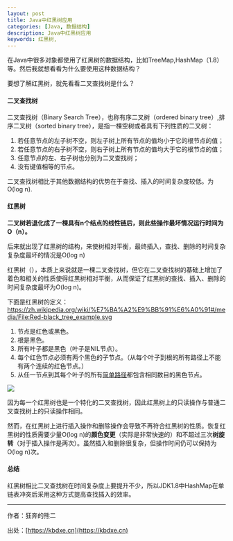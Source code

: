```yaml
---
layout: post
title: Java中红黑树应用
categories: [Java, 数据结构]
description: Java中红黑树应用
keywords: 红黑树, 
---
```


在Java中很多对象都使用了红黑树的数据结构，比如TreeMap,HashMap（1.8）等。然后我就想看看为什么要使用这种数据结构？

要想了解红黑树，就先看看二叉查找树是什么？

#### 二叉查找树

二叉查找树（Binary Search Tree），也称有序二叉树（ordered binary tree）,排序二叉树（sorted binary tree），是指一棵空树或者具有下列性质的二叉树：

1. 若任意节点的左子树不空，则左子树上所有节点的值均小于它的根节点的值；
2. 若任意节点的右子树不空，则右子树上所有节点的值均大于它的根节点的值；
3. 任意节点的左、右子树也分别为二叉查找树；
4. 没有键值相等的节点。



二叉查找树相比于其他数据结构的优势在于查找、插入的时间复杂度较低。为O(log n).

#### 红黑树

**二叉树若退化成了一棵具有n个结点的线性链后，则此些操作最坏情况运行时间为O（n）。**

后来就出现了红黑树的结构，来使树相对平衡，最终插入，查找、删除的时间复杂复杂度最坏的情况是O(log n)

红黑树（），本质上来说就是一棵二叉查找树，但它在二叉查找树的基础上增加了着色和相关的性质使得红黑树相对平衡，从而保证了红黑树的查找、插入、删除的时间复杂度最坏为O(log n)。

下面是红黑树的定义：https://zh.wikipedia.org/wiki/%E7%BA%A2%E9%BB%91%E6%A0%91#/media/File:Red-black_tree_example.svg

1. 节点是红色或黑色。
2. 根是黑色。
3. 所有叶子都是黑色（叶子是NIL节点）。
4. 每个红色节点必须有两个黑色的子节点。（从每个叶子到根的所有路径上不能有两个连续的红色节点。）
5. 从任一节点到其每个叶子的所有[简单路径](https://zh.wikipedia.org/wiki/%E9%81%93%E8%B7%AF_(%E5%9B%BE%E8%AE%BA))都包含相同数目的黑色节点。





![](https://oscimg.oschina.net/oscnet/b4b0e9dfce4c5c641b026fadef51f43b5f9.jpg)



因为每一个红黑树也是一个特化的二叉查找树，因此红黑树上的只读操作与普通二叉查找树上的只读操作相同。

然而，在红黑树上进行插入操作和删除操作会导致不再符合红黑树的性质。恢复红黑树的性质需要少量O(log n)的**颜色变更**（实际是非常快速的）和不超过三次**树旋转**（对于插入操作是两次）。虽然插入和删除很复杂，但操作时间仍可以保持为O(log n)次。

#### 总结

红黑树相比二叉查找树在时间复杂度上要提升不少，所以JDK1.8中HashMap在单链表冲突后采用这种方式提高查找插入的效率。


------

作者：狂奔的熊二   

出处：[https://kbdxe.cn](https://kbdxe.cn)


